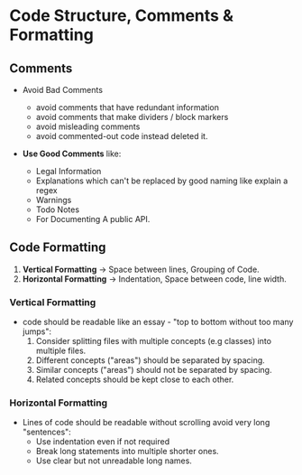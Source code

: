 # Code Structure, Comments & Formatting

## Comments

- Avoid Bad Comments
  - avoid comments that have redundant information
  - avoid comments that make dividers / block markers
  - avoid misleading comments
  -  avoid commented-out code instead deleted it.


- **Use Good Comments** like:
  - Legal Information
  - Explanations which can't be replaced by good naming like explain a regex
  - Warnings
  - Todo Notes
  - For Documenting A public API.


## Code Formatting
1. **Vertical Formatting** -> Space between lines, Grouping of Code.
2. **Horizontal Formatting** -> Indentation, Space between code, line width.

### Vertical Formatting
- code should be readable like an essay - "top to bottom without too many jumps":
  1. Consider splitting files with multiple concepts (e.g classes) into multiple files.
  2. Different concepts ("areas") should be separated by spacing.
  3. Similar concepts ("areas") should not be separated by spacing.
  4. Related concepts should be kept close to each other.


### Horizontal Formatting
- Lines of code should be readable without scrolling avoid very long "sentences":
  - Use indentation even if not required
  - Break long statements into multiple shorter ones.
  - Use clear but not unreadable long names.